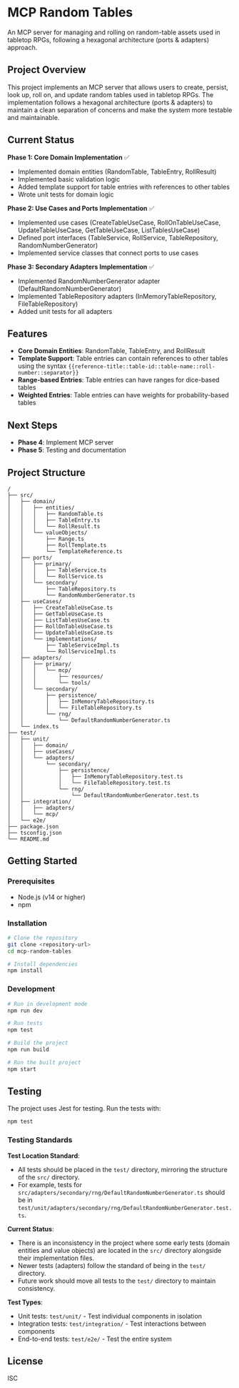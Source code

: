 # MCP Random Tables

An MCP server for managing and rolling on random-table assets used in tabletop RPGs, following a hexagonal architecture (ports & adapters) approach.

## Project Overview

This project implements an MCP server that allows users to create, persist, look up, roll on, and update random tables used in tabletop RPGs. The implementation follows a hexagonal architecture (ports & adapters) to maintain a clean separation of concerns and make the system more testable and maintainable.

## Current Status

**Phase 1: Core Domain Implementation** ✅

- Implemented domain entities (RandomTable, TableEntry, RollResult)
- Implemented basic validation logic
- Added template support for table entries with references to other tables
- Wrote unit tests for domain logic

**Phase 2: Use Cases and Ports Implementation** ✅

- Implemented use cases (CreateTableUseCase, RollOnTableUseCase, UpdateTableUseCase, GetTableUseCase, ListTablesUseCase)
- Defined port interfaces (TableService, RollService, TableRepository, RandomNumberGenerator)
- Implemented service classes that connect ports to use cases

**Phase 3: Secondary Adapters Implementation** ✅

- Implemented RandomNumberGenerator adapter (DefaultRandomNumberGenerator)
- Implemented TableRepository adapters (InMemoryTableRepository, FileTableRepository)
- Added unit tests for all adapters

## Features

- **Core Domain Entities**: RandomTable, TableEntry, and RollResult
- **Template Support**: Table entries can contain references to other tables using the syntax `{{reference-title::table-id::table-name::roll-number::separator}}`
- **Range-based Entries**: Table entries can have ranges for dice-based tables
- **Weighted Entries**: Table entries can have weights for probability-based tables

## Next Steps

- **Phase 4**: Implement MCP server
- **Phase 5**: Testing and documentation

## Project Structure

```
/
├── src/
│   ├── domain/
│   │   ├── entities/
│   │   │   ├── RandomTable.ts
│   │   │   ├── TableEntry.ts
│   │   │   └── RollResult.ts
│   │   └── valueObjects/
│   │       ├── Range.ts
│   │       ├── RollTemplate.ts
│   │       └── TemplateReference.ts
│   ├── ports/
│   │   ├── primary/
│   │   │   ├── TableService.ts
│   │   │   └── RollService.ts
│   │   └── secondary/
│   │       ├── TableRepository.ts
│   │       └── RandomNumberGenerator.ts
│   ├── useCases/
│   │   ├── CreateTableUseCase.ts
│   │   ├── GetTableUseCase.ts
│   │   ├── ListTablesUseCase.ts
│   │   ├── RollOnTableUseCase.ts
│   │   ├── UpdateTableUseCase.ts
│   │   └── implementations/
│   │       ├── TableServiceImpl.ts
│   │       └── RollServiceImpl.ts
│   ├── adapters/
│   │   ├── primary/
│   │   │   └── mcp/
│   │   │       ├── resources/
│   │   │       └── tools/
│   │   └── secondary/
│   │       ├── persistence/
│   │       │   ├── InMemoryTableRepository.ts
│   │       │   └── FileTableRepository.ts
│   │       └── rng/
│   │           └── DefaultRandomNumberGenerator.ts
│   └── index.ts
├── test/
│   ├── unit/
│   │   ├── domain/
│   │   ├── useCases/
│   │   └── adapters/
│   │       └── secondary/
│   │           ├── persistence/
│   │           │   ├── InMemoryTableRepository.test.ts
│   │           │   └── FileTableRepository.test.ts
│   │           └── rng/
│   │               └── DefaultRandomNumberGenerator.test.ts
│   ├── integration/
│   │   ├── adapters/
│   │   └── mcp/
│   └── e2e/
├── package.json
├── tsconfig.json
└── README.md
```

## Getting Started

### Prerequisites

- Node.js (v14 or higher)
- npm

### Installation

```bash
# Clone the repository
git clone <repository-url>
cd mcp-random-tables

# Install dependencies
npm install
```

### Development

```bash
# Run in development mode
npm run dev

# Run tests
npm test

# Build the project
npm run build

# Run the built project
npm start
```

## Testing

The project uses Jest for testing. Run the tests with:

```bash
npm test
```

### Testing Standards

**Test Location Standard**:

- All tests should be placed in the `test/` directory, mirroring the structure of the `src/` directory.
- For example, tests for `src/adapters/secondary/rng/DefaultRandomNumberGenerator.ts` should be in `test/unit/adapters/secondary/rng/DefaultRandomNumberGenerator.test.ts`.

**Current Status**:

- There is an inconsistency in the project where some early tests (domain entities and value objects) are located in the `src/` directory alongside their implementation files.
- Newer tests (adapters) follow the standard of being in the `test/` directory.
- Future work should move all tests to the `test/` directory to maintain consistency.

**Test Types**:

- Unit tests: `test/unit/` - Test individual components in isolation
- Integration tests: `test/integration/` - Test interactions between components
- End-to-end tests: `test/e2e/` - Test the entire system

## License

ISC
